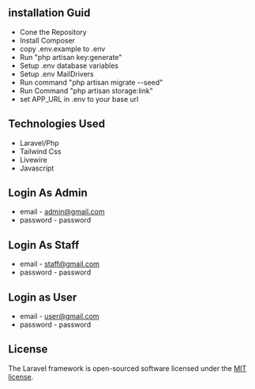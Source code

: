 

## installation Guid
- Cone the Repository
- Install Composer
- copy .env.example to .env
- Run "php artisan key:generate"
- Setup .env database variables
- Setup .env MailDrivers
- Run command "php artisan migrate --seed"
- Run Command "php artisan storage:link"
- set APP_URL in .env to your base url

## Technologies Used
- Laravel/Php
- Tailwind Css
- Livewire
- Javascript

## Login As Admin
- email - admin@gmail.com
- password - password

## Login As Staff
- email - staff@gmail.com
- password - password

## Login as User
- email - user@gmail.com
- password - password

## License

The Laravel framework is open-sourced software licensed under the [MIT license](https://opensource.org/licenses/MIT).

